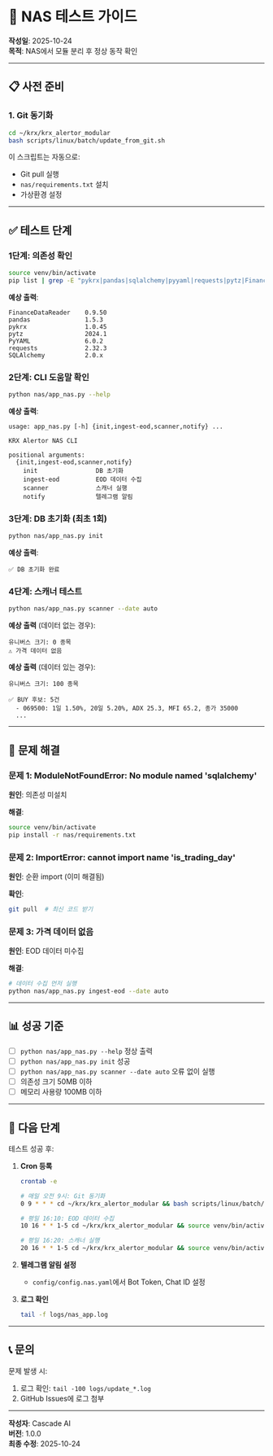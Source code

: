 # 🧪 NAS 테스트 가이드

**작성일**: 2025-10-24  
**목적**: NAS에서 모듈 분리 후 정상 동작 확인

---

## 📋 사전 준비

### 1. Git 동기화
```bash
cd ~/krx/krx_alertor_modular
bash scripts/linux/batch/update_from_git.sh
```

이 스크립트는 자동으로:
- Git pull 실행
- `nas/requirements.txt` 설치
- 가상환경 설정

---

## ✅ 테스트 단계

### 1단계: 의존성 확인
```bash
source venv/bin/activate
pip list | grep -E "pykrx|pandas|sqlalchemy|pyyaml|requests|pytz|FinanceDataReader"
```

**예상 출력**:
```
FinanceDataReader    0.9.50
pandas               1.5.3
pykrx                1.0.45
pytz                 2024.1
PyYAML               6.0.2
requests             2.32.3
SQLAlchemy           2.0.x
```

### 2단계: CLI 도움말 확인
```bash
python nas/app_nas.py --help
```

**예상 출력**:
```
usage: app_nas.py [-h] {init,ingest-eod,scanner,notify} ...

KRX Alertor NAS CLI

positional arguments:
  {init,ingest-eod,scanner,notify}
    init                DB 초기화
    ingest-eod          EOD 데이터 수집
    scanner             스캐너 실행
    notify              텔레그램 알림
```

### 3단계: DB 초기화 (최초 1회)
```bash
python nas/app_nas.py init
```

**예상 출력**:
```
✅ DB 초기화 완료
```

### 4단계: 스캐너 테스트
```bash
python nas/app_nas.py scanner --date auto
```

**예상 출력** (데이터 없는 경우):
```
유니버스 크기: 0 종목
⚠️ 가격 데이터 없음
```

**예상 출력** (데이터 있는 경우):
```
유니버스 크기: 100 종목

✅ BUY 후보: 5건
  - 069500: 1일 1.50%, 20일 5.20%, ADX 25.3, MFI 65.2, 종가 35000
  ...
```

---

## 🐛 문제 해결

### 문제 1: ModuleNotFoundError: No module named 'sqlalchemy'
**원인**: 의존성 미설치

**해결**:
```bash
source venv/bin/activate
pip install -r nas/requirements.txt
```

### 문제 2: ImportError: cannot import name 'is_trading_day'
**원인**: 순환 import (이미 해결됨)

**확인**:
```bash
git pull  # 최신 코드 받기
```

### 문제 3: 가격 데이터 없음
**원인**: EOD 데이터 미수집

**해결**:
```bash
# 데이터 수집 먼저 실행
python nas/app_nas.py ingest-eod --date auto
```

---

## 📊 성공 기준

- [ ] `python nas/app_nas.py --help` 정상 출력
- [ ] `python nas/app_nas.py init` 성공
- [ ] `python nas/app_nas.py scanner --date auto` 오류 없이 실행
- [ ] 의존성 크기 50MB 이하
- [ ] 메모리 사용량 100MB 이하

---

## 🔄 다음 단계

테스트 성공 후:

1. **Cron 등록**
   ```bash
   crontab -e
   
   # 매일 오전 9시: Git 동기화
   0 9 * * * cd ~/krx/krx_alertor_modular && bash scripts/linux/batch/update_from_git.sh
   
   # 평일 16:10: EOD 데이터 수집
   10 16 * * 1-5 cd ~/krx/krx_alertor_modular && source venv/bin/activate && python nas/app_nas.py ingest-eod --date auto
   
   # 평일 16:20: 스캐너 실행
   20 16 * * 1-5 cd ~/krx/krx_alertor_modular && source venv/bin/activate && python nas/app_nas.py scanner --date auto
   ```

2. **텔레그램 알림 설정**
   - `config/config.nas.yaml`에서 Bot Token, Chat ID 설정

3. **로그 확인**
   ```bash
   tail -f logs/nas_app.log
   ```

---

## 📞 문의

문제 발생 시:
1. 로그 확인: `tail -100 logs/update_*.log`
2. GitHub Issues에 로그 첨부

---

**작성자**: Cascade AI  
**버전**: 1.0.0  
**최종 수정**: 2025-10-24
